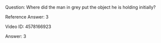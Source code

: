 Question: Where did the man in grey put the object he is holding initially?

Reference Answer: 3

Video ID: 4578166923

Answer: 3

